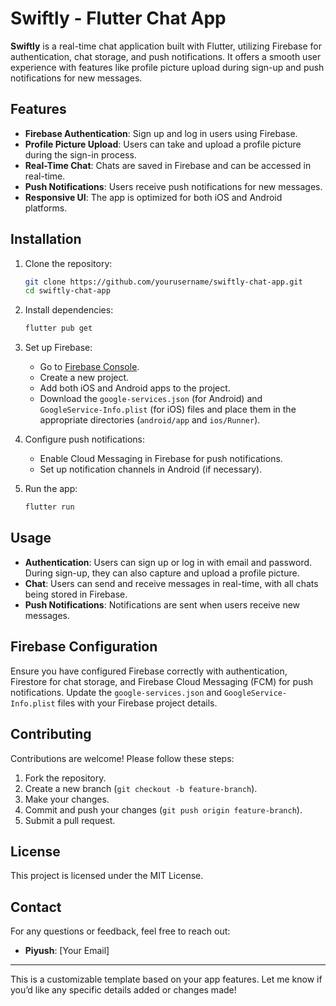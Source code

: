 # Swiftly - Flutter Chat App

**Swiftly** is a real-time chat application built with Flutter, utilizing Firebase for authentication, chat storage, and push notifications. It offers a smooth user experience with features like profile picture upload during sign-up and push notifications for new messages.

## Features

- **Firebase Authentication**: Sign up and log in users using Firebase.
- **Profile Picture Upload**: Users can take and upload a profile picture during the sign-in process.
- **Real-Time Chat**: Chats are saved in Firebase and can be accessed in real-time.
- **Push Notifications**: Users receive push notifications for new messages.
- **Responsive UI**: The app is optimized for both iOS and Android platforms.

## Installation

1. Clone the repository:

   ```bash
   git clone https://github.com/yourusername/swiftly-chat-app.git
   cd swiftly-chat-app
   ```

2. Install dependencies:

   ```bash
   flutter pub get
   ```

3. Set up Firebase:

   - Go to [Firebase Console](https://console.firebase.google.com/).
   - Create a new project.
   - Add both iOS and Android apps to the project.
   - Download the `google-services.json` (for Android) and `GoogleService-Info.plist` (for iOS) files and place them in the appropriate directories (`android/app` and `ios/Runner`).

4. Configure push notifications:

   - Enable Cloud Messaging in Firebase for push notifications.
   - Set up notification channels in Android (if necessary).

5. Run the app:

   ```bash
   flutter run
   ```

## Usage

- **Authentication**: Users can sign up or log in with email and password. During sign-up, they can also capture and upload a profile picture.
- **Chat**: Users can send and receive messages in real-time, with all chats being stored in Firebase.
- **Push Notifications**: Notifications are sent when users receive new messages.

## Firebase Configuration

Ensure you have configured Firebase correctly with authentication, Firestore for chat storage, and Firebase Cloud Messaging (FCM) for push notifications. Update the `google-services.json` and `GoogleService-Info.plist` files with your Firebase project details.

## Contributing

Contributions are welcome! Please follow these steps:

1. Fork the repository.
2. Create a new branch (`git checkout -b feature-branch`).
3. Make your changes.
4. Commit and push your changes (`git push origin feature-branch`).
5. Submit a pull request.

## License

This project is licensed under the MIT License.

## Contact

For any questions or feedback, feel free to reach out:

- **Piyush**: [Your Email]

---

This is a customizable template based on your app features. Let me know if you’d like any specific details added or changes made!
